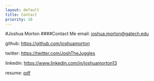 ```yaml
---
layout: default
title: Contact
priority: 10
---
```


#Joshua Morton
####Contact Me
email: <joshua.morton@gatech.edu>

github: <https://github.com/joshuamorton>

twitter: <https://twitter.com/JoshTheJuggles>

linkedin: <https://www.linkedin.com/in/joshuamorton13>

resume: [pdf](https://drive.google.com/file/d/0Bys9BGMJRUovYXFjWDRuRWJXUWc/view?usp=sharing)

